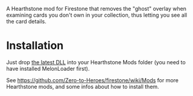 A Hearthstone mod for Firestone that removes the "ghost" overlay when examining cards you don't own in your collection, thus letting you see all the card details.

# Installation

Just drop [the latest DLL](https://github.com/sebastientromp/hs-melon-remove-ghost-overlay/releases/latest/download/RemoveGhostOverlayWhenExaminingCard.dll) into your Hearthstone Mods folder (you need to have installed MelonLoader first).

See https://github.com/Zero-to-Heroes/firestone/wiki/Mods for more Hearthstone mods, and some infos about how to install them.
